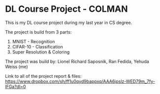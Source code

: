 # DL Course Project - COLMAN

This is my DL course project during my last year in CS degree.

The project is build from 3 parts:
  1. MNIST - Recognition 
  2. CIFAR-10 - Classification
  3. Super Resolution & Coloring

The project was build by:
    Lionel Richard Saposnik,
    Ran Fedida,
    Yehuda Weiss (me)


Link to all of the project report & files:
https://www.dropbox.com/sh/ff1u0qyd9bappxq/AAA6ipslz-WED79m_7fy-lFGa?dl=0
